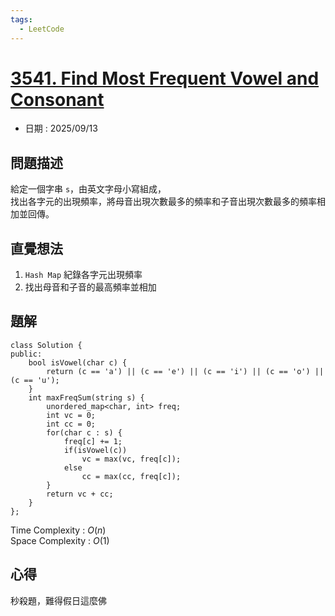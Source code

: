```yaml
---
tags:
  - LeetCode
---
```


# [3541. Find Most Frequent Vowel and Consonant](https://leetcode.com/problems/find-most-frequent-vowel-and-consonant/description/)  

+ 日期 : 2025/09/13  

## 問題描述  

給定一個字串 `s`，由英文字母小寫組成，  
找出各字元的出現頻率，將母音出現次數最多的頻率和子音出現次數最多的頻率相加並回傳。  

## 直覺想法  

1. `Hash Map` 紀錄各字元出現頻率  
2. 找出母音和子音的最高頻率並相加  

## 題解  

```cpp=
class Solution {
public:
    bool isVowel(char c) {
        return (c == 'a') || (c == 'e') || (c == 'i') || (c == 'o') || (c == 'u');
    }
    int maxFreqSum(string s) {
        unordered_map<char, int> freq;
        int vc = 0;
        int cc = 0;
        for(char c : s) {
            freq[c] += 1;
            if(isVowel(c))
                vc = max(vc, freq[c]);
            else
                cc = max(cc, freq[c]);
        }
        return vc + cc;
    }
};
```

Time Complexity : $O(n)$  
Space Complexity : $O(1)$  

## 心得  

秒殺題，難得假日這麼佛  
